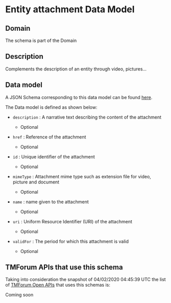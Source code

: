 # Entity attachment Data Model

## Domain

The  schema is part of the  Domain

## Description

Complements the description of an entity through video, pictures...

## Data model

A JSON Schema corresponding to this data model can be found
[here](https://github.com/tmforum-rand/schemas/blob/candidates/Common/EntityAttachment.schema.json).

The Data model is defined as shown below:
- `description` : A narrative text describing the content of the attachment

  - Optional

- `href` : Reference of the attachment

  - Optional

- `id` : Unique identifier of the attachment

  - Optional

- `mimeType` : Attachment mime type such as extension file for video, picture and document

  - Optional

- `name` : name given to the attachment

  - Optional

- `uri` : Uniform Resource Identifier (URI) of the attachment

  - Optional

- `validFor` : The period for which this attachment is valid

  - Optional





## TMForum APIs that use this schema

Taking into consideration the snapshot of 04/02/2020 04:45:39 UTC the list of [TMForum Open APIs](https://www.tmforum.org/open-apis/) that uses this schemas is:

Coming soon